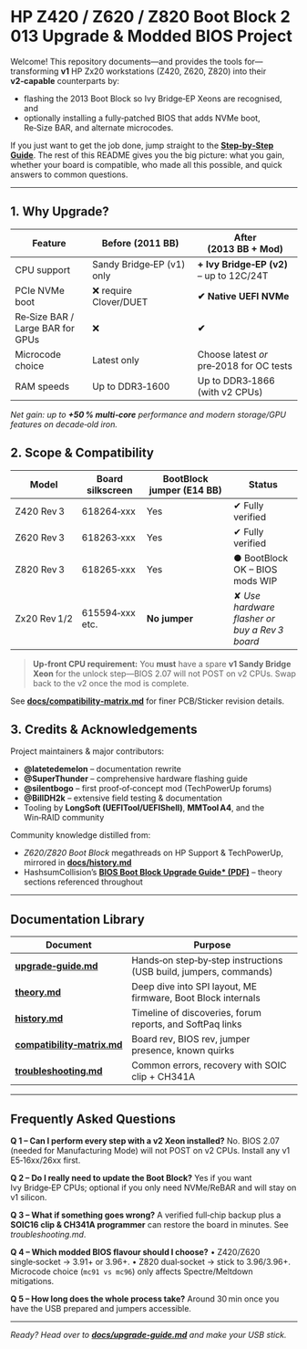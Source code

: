 # HP Z420 / Z620 / Z820 Boot Block 2013 Upgrade & Modded BIOS Project

Welcome! This repository documents—and provides the tools for—transforming **v1** HP Zx20 workstations (Z420, Z620, Z820) into their **v2‑capable** counterparts by:

* flashing the 2013 Boot Block so Ivy Bridge‑EP Xeons are recognised, and
* optionally installing a fully‑patched BIOS that adds NVMe boot, Re‑Size BAR, and alternate microcodes.

If you just want to get the job done, jump straight to the **[Step‑by‑Step Guide](docs/upgrade‑guide.md)**.  The rest of this README gives you the big picture: what you gain, whether your board is compatible, who made all this possible, and quick answers to common questions.

---

## 1. Why Upgrade?

| Feature                                    | Before (2011 BB) | After (2013 BB + Mod) |
| ------------------------------------------ | ---------------- | --------------------- |
| CPU support                                | Sandy Bridge‑EP (v1) only | **+ Ivy Bridge‑EP (v2)** – up to 12C/24T |
| PCIe NVMe boot                             | ❌ require Clover/DUET | **✔ Native UEFI NVMe** |
| Re‑Size BAR / Large BAR for GPUs           | ❌ | **✔** |
| Microcode choice                           | Latest only      | Choose latest *or* pre‑2018 for OC tests |
| RAM speeds                                 | Up to DDR3‑1600  | Up to DDR3‑1866 (with v2 CPUs) |

*Net gain: up to **+50 % multi‑core** performance and modern storage/GPU features on decade‑old iron.*

## 2. Scope & Compatibility

| Model  | Board silkscreen | BootBlock jumper (E14 BB) | Status |
| ------ | ---------------- | ------------------------- | ------ |
| Z420 Rev 3 | 618264‑xxx | Yes | ✔ Fully verified |
| Z620 Rev 3 | 618263‑xxx | Yes | ✔ Fully verified |
| Z820 Rev 3 | 618265‑xxx | Yes | ● BootBlock OK – BIOS mods WIP |
| Zx20 Rev 1/2 | 615594‑xxx etc. | **No jumper** | ✘ *Use hardware flasher or buy a Rev 3 board* |

> **Up‑front CPU requirement:** You **must** have a spare **v1 Sandy Bridge Xeon** for the unlock step—BIOS 2.07 will not POST on v2 CPUs.  Swap back to the v2 once the mod is complete.

See **[docs/compatibility‑matrix.md](docs/compatibility‑matrix.md)** for finer PCB/Sticker revision details.

## 3. Credits & Acknowledgements

Project maintainers & major contributors:

* **@latetedemelon** – documentation rewrite
* **@SuperThunder** – comprehensive hardware flashing guide
* **@silentbogo** – first proof‑of‑concept mod (TechPowerUp forums)
* **@BillDH2k** – extensive field testing & documentation
* Tooling by **LongSoft (UEFITool/UEFIShell)**, **MMTool A4**, and the Win‑RAID community

Community knowledge distilled from:

* *Z620/Z820 Boot Block* megathreads on HP Support & TechPowerUp, mirrored in **[docs/history.md](docs/history.md)**
* HashsumCollision’s **[BIOS Boot Block Upgrade Guide* (PDF)](https://github.com/SuperThunder/HP_Z420_Z620_Z820_BootBlock_Upgrade)** – theory sections referenced throughout

---

## Documentation Library

| Document | Purpose |
| -------- | ------- |
| **[upgrade‑guide.md](docs/upgrade‑guide.md)** | Hands‑on step‑by‑step instructions (USB build, jumpers, commands) |
| **[theory.md](docs/theory.md)** | Deep dive into SPI layout, ME firmware, Boot Block internals |
| **[history.md](docs/history.md)** | Timeline of discoveries, forum reports, and SoftPaq links |
| **[compatibility‑matrix.md](docs/compatibility‑matrix.md)** | Board rev, BIOS rev, jumper presence, known quirks |
| **[troubleshooting.md](docs/troubleshooting.md)** | Common errors, recovery with SOIC clip + CH341A |

---

## Frequently Asked Questions

**Q 1 – Can I perform every step with a v2 Xeon installed?**  No. BIOS 2.07 (needed for Manufacturing Mode) will not POST on v2 CPUs. Install any v1 E5‑16xx/26xx first.

**Q 2 – Do I really need to update the Boot Block?**  Yes if you want Ivy Bridge‑EP CPUs; optional if you only need NVMe/ReBAR and will stay on v1 silicon.

**Q 3 – What if something goes wrong?**  A verified full‑chip backup plus a **SOIC16 clip & CH341A programmer** can restore the board in minutes. See *troubleshooting.md*.

**Q 4 – Which modded BIOS flavour should I choose?**  • Z420/Z620 single‑socket → 3.91+ or 3.96+.  • Z820 dual‑socket → stick to 3.96/3.96+.  Microcode choice (`mc91 vs mc96`) only affects Spectre/Meltdown mitigations.

**Q 5 – How long does the whole process take?**  Around 30 min once you have the USB prepared and jumpers accessible.

---

*Ready?  Head over to **[docs/upgrade‑guide.md](docs/upgrade‑guide.md)** and make your USB stick.*


